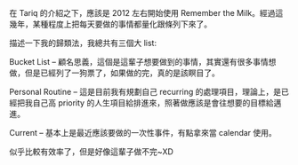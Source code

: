 在 Tariq 的介紹之下，應該是 2012 左右開始使用 Remember the Milk。經過這幾年，某種程度上把每天要做的事情都量化跟條列下來了。

描述一下我的歸類法，我總共有三個大 list:

Bucket List – 顧名思義，這個是這輩子想要做到的事情，其實還有很多事情想做，但是已經列了一狗票了，如果做的完，真的是該瞑目了。

Personal Routine – 這是目前我有規劃自己 recurring 的處理項目，理論上，是已經把我自己高 priority 的人生項目給排進來，照著做應該是會往想要的目標給邁進。

Current – 基本上是最近應該要做的一次性事件，有點拿來當 calendar 使用。

似乎比較有效率了，但是好像這輩子做不完~XD
